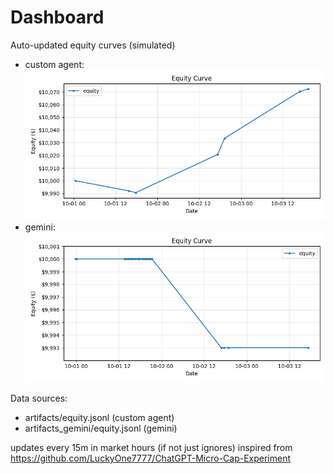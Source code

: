 # Dashboard

Auto-updated equity curves (simulated)

- custom agent: ![Equity Curve](artifacts/equity.png?v=3aaef86)
- gemini: ![Equity Curve (Gemini)](artifacts_gemini/equity.png?v=3aaef86)

Data sources:
- artifacts/equity.jsonl (custom agent)
- artifacts_gemini/equity.jsonl (gemini)

updates every 15m in market hours (if not just ignores)
inspired from https://github.com/LuckyOne7777/ChatGPT-Micro-Cap-Experiment